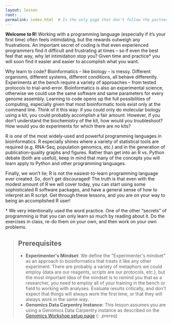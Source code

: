 ```yaml
---
layout: lesson
root: .
permalink: index.html  # Is the only page that don't follow the partner /:path/index.html
---
```

**Welcome to R!** Working with a programming language (especially if it’s your
first time) often feels intimidating, but the rewards outweigh any frustrations.
An important secret of coding is that even experienced programmers find it
difficult and frustrating at times – so if even the best feel that way, why let
intimidation stop you? Given time and practice* you will soon find it easier
and easier to accomplish what you want.

Why learn to code? Bioinformatics – like biology – is messy. Different
organisms, different systems, different conditions, all behave differently.
Experiments at the bench require a variety of approaches – from tested protocols
to trial-and-error. Bioinformatics is also an experimental science, otherwise we
could use the same software and same parameters for every genome assembly.
Learning to code opens up the full possibilities of computing, especially given
that most bioinformatic tools exist only at the command line. Think of it this
way: if you could only do molecular biology using a kit, you could probably
accomplish a fair amount. However, if you don’t understand the biochemistry of
the kit, how would you troubleshoot? How would you do experiments for which
there are no kits?

R is one of the most widely-used and powerful programming languages in
bioinformatics. R especially shines where a variety of statistical tools are
required (e.g. RNA-Seq, population genomics, etc.) and in the generation of
publication-quality graphs and figures. Rather than get into an R vs. Python
debate (both are useful), keep in mind that many of the concepts you will learn
apply to Python and other programming languages.

Finally, we won’t lie; R is not the easiest-to-learn programming language ever
created. So, don’t get discouraged! The truth is that even with the modest
amount of R we will cover today, you can start using some sophisticated R
software packages, and have a general sense of how to interpret an R script.
Get through these lessons, and you are on your way to being an accomplished R
user!

\* We very intentionally used the word practice. One of the other “secrets” of
programming is that you can only learn so much by reading about it. Do the
exercises in class, re-do them on your own, and then work on your own problems.


> ## Prerequisites
>
> - **Experimenter's Mindset**: We define the "Experimenter's mindset" as an
>    approach to bioinformatics that treats it like any other experiment. There
>    are probably a variety of metaphors we could employ (data are our
>    reagents, scripts are our protocols, etc.), but the most important idea of
>    the mindset is to remind you that as a researcher, you need to employ all
>    of your training in the bench or field to working with analyses. Evaluate
>    results critically, and don't expect that things will always work the first
>    time, or that they will always work in the same way.
> - **Genomics Data Carpentry Instance**: This lesson assumes you are using a
>   Genomics Data Carpentry instance as described on the
>   [Genomics Workshop setup page](http://www.datacarpentry.org/genomics-workshop/setup.html)
{: .prereq}
